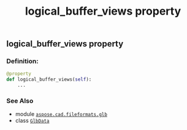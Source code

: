 ﻿---
title: logical_buffer_views property
second_title: Aspose.CAD for Python via .NET API References
description: 
type: docs
weight: 460
url: /python-net/aspose.cad.fileformats.glb/glbdata/logical_buffer_views/
is_root: false
---

## logical_buffer_views property

### Definition:
```python
@property
def logical_buffer_views(self):
    ...
```

### See Also
* module [`aspose.cad.fileformats.glb`](../../)
* class [`GlbData`](/cad/python-net/aspose.cad.fileformats.glb/glbdata)
